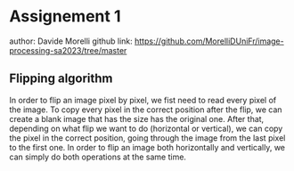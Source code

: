 # Assignement 1

author: Davide Morelli
github link: https://github.com/MorelliDUniFr/image-processing-sa2023/tree/master

## Flipping algorithm
In order to flip an image pixel by pixel, we fist need to read every pixel of the image. 
To copy every pixel in the correct position after the flip, we can create a blank image that has the size has the original one.
After that, depending on what flip we want to do (horizontal or vertical), we can copy the pixel in the correct position, going through the image from the last pixel to the first one.
In order to flip an image both horizontally and vertically, we can simply do both operations at the same time.